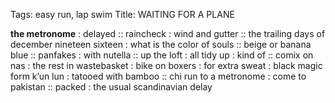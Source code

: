 Tags: easy run, lap swim
Title: WAITING FOR A PLANE
  
**the metronome** : delayed :: raincheck : wind and gutter :: the trailing days of december nineteen sixteen : what is the color of souls :: beige or banana blue :: panfakes : with nutella :: up the loft : all tidy up : kind of :: comix on nas : the rest in wastebasket : bike on boxers : for extra sweat : black magic form k’un lun : tatooed with bamboo :: chi run to a metronome : come to pakistan :: packed : the usual scandinavian delay